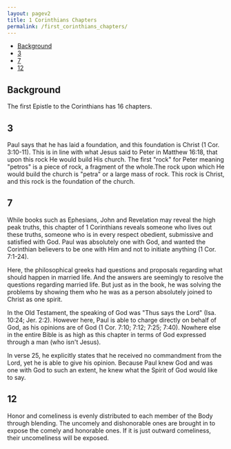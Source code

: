 ```yaml
---
layout: pagev2
title: 1 Corinthians Chapters
permalink: /first_corinthians_chapters/
---
```

- [Background](#background)
- [3](#3)
- [7](#7)
- [12](#12)

## Background

The first Epistle to the Corinthians has 16 chapters.

## 3

Paul says that he has laid a foundation, and this foundation is Christ (1 Cor. 3:10-11). This is in line with what Jesus said to Peter in Matthew 16:18, that upon this rock He would build His church. The first "rock" for Peter meaning "petros" is a piece of rock, a fragment of the whole.The rock upon which He would build the church is "petra" or a large mass of rock. This rock is Christ, and this rock is the foundation of the church.

## 7

While books such as Ephesians, John and Revelation may reveal the high peak truths, this chapter of 1 Corinthians reveals someone who lives out these truths, someone who is in every respect obedient, submissive and satisfied with God. Paul was absolutely one with God, and wanted the Corinthian believers to be one with Him and not to initiate anything (1 Cor. 7:1-24).

Here, the philosophical greeks had questions and proposals regarding what should happen in married life. And the answers are seemingly to resolve the questions regarding married life. But just as in the book, he was solving the problems by showing them who he was as a person absolutely joined to Christ as one spirit.

In the Old Testament, the speaking of God was "Thus says the Lord" (Isa. 10:24; Jer. 2:2). However here, Paul is able to charge directly on behalf of God, as his opinions are of God (1 Cor. 7:10; 7:12; 7:25; 7:40). Nowhere else in the entire Bible is as high as this chapter in terms of God expressed through a man (who isn't Jesus).

In verse 25, he explicitly states that he received no commandment from the Lord, yet he is able to give his opinion. Because Paul knew God and was one with God to such an extent, he knew what the Spirit of God would like to say.

## 12

Honor and comeliness is evenly distributed to each member of the Body through blending. The uncomely and dishonorable ones are brought in to expose the comely and honorable ones. If it is just outward comeliness, their uncomeliness will be exposed.
